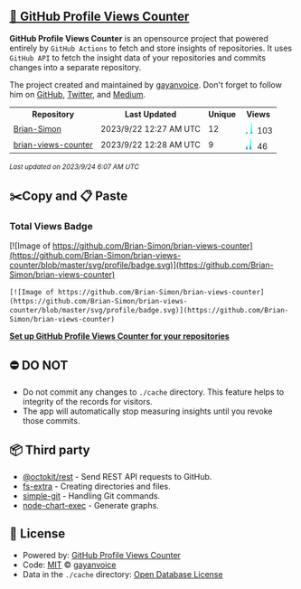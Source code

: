 ## [🚀 GitHub Profile Views Counter](https://github.com/gayanvoice/github-profile-views-counter)
**GitHub Profile Views Counter** is an opensource project that powered entirely by  `GitHub Actions` to fetch and store insights of repositories.
It uses `GitHub API` to fetch the insight data of your repositories and commits changes into a separate repository.

The project created and maintained by [gayanvoice](https://github.com/gayanvoice). Don't forget to follow him on [GitHub](https://github.com/gayanvoice), [Twitter](https://twitter.com/gayanvoice), and [Medium](https://gayanvoice.medium.com/).

<table>
	<tr>
		<th>
			Repository
		</th>
		<th>
			Last Updated
		</th>
		<th>
			Unique
		</th>
		<th>
			Views
		</th>
	</tr>
	<tr>
		<td>
			<a href="https://github.com/Brian-Simon/brian-views-counter/tree/master/readme/431478118/year.md">
				Brian-Simon
			</a>
		</td>
		<td>
			2023/9/22 12:27 AM UTC
		</td>
		<td>
			12
		</td>
		<td>
			<img alt="Response time graph" src="https://github.com/Brian-Simon/brian-views-counter/raw/master/graph/431478118/small/year.png" height="20"> 103
		</td>
	</tr>
	<tr>
		<td>
			<a href="https://github.com/Brian-Simon/brian-views-counter/tree/master/readme/431592046/year.md">
				brian-views-counter
			</a>
		</td>
		<td>
			2023/9/22 12:28 AM UTC
		</td>
		<td>
			9
		</td>
		<td>
			<img alt="Response time graph" src="https://github.com/Brian-Simon/brian-views-counter/raw/master/graph/431592046/small/year.png" height="20"> 46
		</td>
	</tr>
</table>

<small><i>Last updated on 2023/9/24 6:07 AM UTC</i></small>

## ✂️Copy and 📋 Paste
### Total Views Badge
[![Image of https://github.com/Brian-Simon/brian-views-counter](https://github.com/Brian-Simon/brian-views-counter/blob/master/svg/profile/badge.svg)](https://github.com/Brian-Simon/brian-views-counter)

```readme
[![Image of https://github.com/Brian-Simon/brian-views-counter](https://github.com/Brian-Simon/brian-views-counter/blob/master/svg/profile/badge.svg)](https://github.com/Brian-Simon/brian-views-counter)
```
[**Set up GitHub Profile Views Counter for your repositories**](https://github.com/gayanvoice/github-profile-views-counter)
## ⛔ DO NOT
- Do not commit any changes to `./cache` directory. This feature helps to integrity of the records for visitors.
- The app will automatically stop measuring insights until you revoke those commits.
## 📦 Third party

- [@octokit/rest](https://www.npmjs.com/package/@octokit/rest) - Send REST API requests to GitHub.
- [fs-extra](https://www.npmjs.com/package/fs-extra) - Creating directories and files.
- [simple-git](https://www.npmjs.com/package/simple-git) - Handling Git commands.
- [node-chart-exec](https://www.npmjs.com/package/node-chart-exec) - Generate graphs.
## 📄 License
- Powered by: [GitHub Profile Views Counter](https://github.com/gayanvoice/github-profile-views-counter)
- Code: [MIT](./LICENSE) © [gayanvoice](https://github.com/gayanvoice)
- Data in the `./cache` directory: [Open Database License](https://opendatacommons.org/licenses/odbl/1-0/)